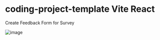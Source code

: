 # coding-project-template Vite React
Create Feedback Form for Survey

![image](https://github.com/amerihn/ibm_feedback_form/assets/145149460/52a81541-ac41-47ce-97c8-29911d2a727d)
